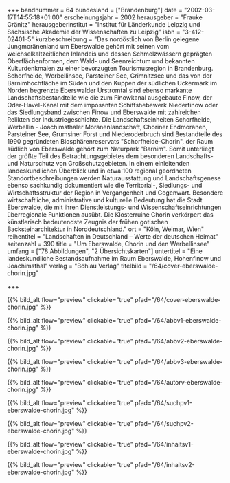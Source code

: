 +++
bandnummer = 64
bundesland = ["Brandenburg"]
date = "2002-03-17T14:55:18+01:00"
erscheinungsjahr = 2002
herausgeber = "Frauke Gränitz"
herausgeberinstitut = "Institut für Länderkunde Leipzig und Sächsische Akademie der Wissenschaften zu Leipzig"
isbn = "3-412-02401-5"
kurzbeschreibung = "Das nordöstlich von Berlin gelegene Jungmoränenland um Eberswalde gehört mit seinen vom weichselkaltzeitlichen Inlandeis und dessen Schmelzwässern geprägten Oberflächenformen, dem Wald- und Seenreichtum und bekannten Kulturdenkmalen zu einer bevorzugten Tourismusregion in Brandenburg. Schorfheide, Werbellinsee, Parsteiner See, Grimnitzsee und das von der Barnimhochfläche im Süden und den Kuppen der südlichen Uckermark im Norden begrenzte Eberswalder Urstromtal sind ebenso markante Landschaftsbestandteile wie die zum Finowkanal ausgebaute Finow, der Oder-Havel-Kanal mit dem imposanten Schiffshebewerk Niederfinow oder das Siedlungsband zwischen Finow und Eberswalde mit zahlreichen Relikten der Industriegeschichte. Die Landschaftseinheiten Schorfheide, Werbellin - Joachimsthaler MoränenIandschaft, Choriner Endmoränen, Parsteiner See, Grumsiner Forst und Niederoderbruch sind Bestandteile des 1990 gegründeten Biosphärenreservats \"Schorfheide-Chorin\", der Raum südlich von Eberswalde gehört zum Naturpark \"Barnim\". Somit unterliegt der größte Teil des Betrachtungsgebietes dem besonderen Landschafts- und Naturschutz von Großschutzgebieten. In einem einleitenden Iandeskundlichen Überblick und in etwa 100 regional geordneten Standortbeschreibungen werden Naturausstattung und Landschaftsgenese ebenso sachkundig dokumentiert wie die Territorial-, Siedlungs- und Wirtschaftsstruktur der Region in Vergangenheit und Gegenwart. Besondere wirtschaftliche, administrative und kulturelle Bedeutung hat die Stadt Eberswalde, die mit ihren Dienstleistungs- und Wissenschaftseinrichtungen überregionale Funktionen ausübt. Die Klosterruine Chorin verkörpert das künstlerisch bedeutendste Zeugnis der frühen gotischen Backsteinarchitektur in Norddeutschland."
ort = "Köln, Weimar, Wien"
reihentitel = "Landschaften in Deutschland – Werte der deutschen Heimat"
seitenzahl = 390
title = "Um Eberswalde, Chorin und den Werbellinsee"
umfang = ["78 Abbildungen", "2 Übersichtskarten"]
untertitel = "Eine landeskundliche Bestandsaufnahme im Raum Eberswalde, Hohenfinow und Joachimsthal"
verlag = "Böhlau Verlag"
titelbild = "/64/cover-eberswalde-chorin.jpg"

+++

{{% bild_alt flow="preview" clickable="true" pfad="/64/cover-eberswalde-chorin.jpg"   %}}

{{% bild_alt flow="preview" clickable="true" pfad="/64/abbv1-eberswalde-chorin.jpg"   %}}

{{% bild_alt flow="preview" clickable="true" pfad="/64/abbv2-eberswalde-chorin.jpg"   %}}

{{% bild_alt flow="preview" clickable="true" pfad="/64/abbv3-eberswalde-chorin.jpg"   %}}

{{% bild_alt flow="preview" clickable="true" pfad="/64/autorv-eberswalde-chorin.jpg"   %}}

{{% bild_alt flow="preview" clickable="true" pfad="/64/suchpv1-eberswalde-chorin.jpg"   %}}

{{% bild_alt flow="preview" clickable="true" pfad="/64/suchpv2-eberswalde-chorin.jpg"   %}}

{{% bild_alt flow="preview" clickable="true" pfad="/64/inhaltsv1-eberswalde-chorin.jpg"   %}}

{{% bild_alt flow="preview" clickable="true" pfad="/64/inhaltsv2-eberswalde-chorin.jpg"   %}}
